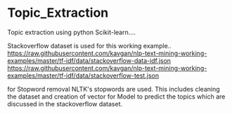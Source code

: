 # Topic_Extraction
Topic extraction using python Scikit-learn....

Stackoverflow dataset is used for this working example..
https://raw.githubusercontent.com/kavgan/nlp-text-mining-working-examples/master/tf-idf/data/stackoverflow-data-idf.json
https://raw.githubusercontent.com/kavgan/nlp-text-mining-working-examples/master/tf-idf/data/stackoverflow-test.json

for Stopword removal NLTK's stopwords are used.
This includes cleaning the dataset and creation of vector for Model to predict the topics which are discussed in the stackoverflow dataset.

